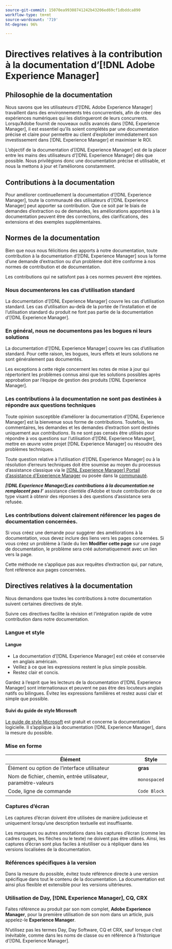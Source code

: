 ```yaml
---
source-git-commit: 15070ea99308741242b43206ed69cf1dbddca890
workflow-type: tm+mt
source-wordcount: '719'
ht-degree: 96%

---
```

# Directives relatives à la contribution à la documentation d’[!DNL Adobe Experience Manager]

## Philosophie de la documentation

Nous savons que les utilisateurs d’[!DNL Adobe Experience Manager] travaillent dans des environnements très concurrentiels, afin de créer des expériences numériques qui les distingueront de leurs concurrents. Lorsqu’Adobe fournit de nouveaux outils avancés dans [!DNL Experience Manager], il est essentiel qu’ils soient complétés par une documentation précise et claire pour permettre au client d’exploiter immédiatement son investissement dans [!DNL Experience Manager] et maximiser le ROI.

L’objectif de la documentation d’[!DNL Experience Manager] est de la placer entre les mains des utilisateurs d’[!DNL Experience Manager] dès que possible. Nous privilégions donc une documentation précise et utilisable, et nous la mettons à jour et l’améliorons constamment.

## Contributions à la documentation

Pour améliorer continuellement la documentation d’[!DNL Experience Manager], toute la communauté des utilisateurs d’[!DNL Experience Manager] peut apporter sa contribution. Que ce soit par le biais de demandes d’extraction ou de demandes, les améliorations apportées à la documentation peuvent être des corrections, des clarifications, des extensions et des exemples supplémentaires.

## Normes de la documentation

Bien que nous nous félicitions des apports à notre documentation, toute contribution à la documentation d’[!DNL Experience Manager] sous la forme d’une demande d’extraction ou d’un problème doit être conforme à nos normes de contribution et de documentation.

Les contributions qui ne satisfont pas à ces normes peuvent être rejetées.

### Nous documenterons les cas d’utilisation standard

La documentation d’[!DNL Experience Manager] couvre les cas d’utilisation standard. Les cas d’utilisation au-delà de la portée de l’installation et de l’utilisation standard du produit ne font pas partie de la documentation d’[!DNL Experience Manager].

### En général, nous ne documentons pas les bogues ni leurs solutions

La documentation d’[!DNL Experience Manager] couvre les cas d’utilisation standard. Pour cette raison, les bogues, leurs effets et leurs solutions ne sont généralement pas documentés.

Les exceptions à cette règle concernent les notes de mise à jour qui répertorient les problèmes connus ainsi que les solutions possibles après approbation par l’équipe de gestion des produits [!DNL Experience Manager].

### Les contributions à la documentation ne sont pas destinées à répondre aux questions techniques

Toute opinion susceptible d’améliorer la documentation d’[!DNL Experience Manager] est la bienvenue sous forme de contributions. Toutefois, les commentaires, les demandes et les demandes d’extraction sont destinés uniquement aux *contributions*. Ils ne sont pas censés être utilisés pour répondre à vos questions sur l’utilisation d’[!DNL Experience Manager], mettre en œuvre votre projet [!DNL Experience Manager] ou résoudre des problèmes techniques.

Toute question relative à l’utilisation d’[!DNL Experience Manager] ou à la résolution d’erreurs techniques doit être soumise au moyen du processus d’assistance classique via le [[!DNL Experience Manager] Portail d’assistance d’Experience Manager](https://experienceleague.adobe.com/?support-solution=Experience+Manager&amp;lang=fr#support) ou posée dans la [communauté](https://experienceleaguecommunities.adobe.com/t5/adobe-experience-manager/ct-p/adobe-experience-manager-community).

***[!DNL Experience Manager]Les contributions à la documentation ne remplacent pas l’*** assistance clientèle d’Adobe et toute contribution de ce type visant à obtenir des réponses à des questions d’assistance sera refusée.

### Les contributions doivent clairement référencer les pages de documentation concernées.

Si vous créez une demande pour suggérer des améliorations à la documentation, vous devez inclure des liens vers les pages concernées. Si vous créez un problème à l’aide du lien **Modifier cette page** sur une page de documentation, le problème sera créé automatiquement avec un lien vers la page.

Cette méthode ne s’applique pas aux requêtes d’extraction qui, par nature, font référence aux pages concernées.

## Directives relatives à la documentation

Nous demandons que toutes les contributions à notre documentation suivent certaines directives de style.

Suivre ces directives facilite la révision et l’intégration rapide de votre contribution dans notre documentation.

### Langue et style

#### Langue

* La documentation d’[!DNL Experience Manager] est créée et conservée en anglais américain.
* Veillez à ce que les expressions restent le plus simple possible.
* Restez clair et concis.

Gardez à l’esprit que les lecteurs de la documentation d’[!DNL Experience Manager] sont internationaux et peuvent ne pas être des locuteurs anglais natifs ou bilingues. Évitez les expressions familières et restez aussi clair et simple que possible.

#### Suivi du guide de style Microsoft

[Le guide de style Microsoft](https://docs.microsoft.com/fr-fr/style-guide/welcome/) est gratuit et concerne la documentation logicielle. Il s’applique à la documentation [!DNL Experience Manager], dans la mesure du possible.

### Mise en forme

| Élément | Style |
|---|---|
| Élément ou option de l’interface utilisateur | **gras** |
| Nom de fichier, chemin, entrée utilisateur, paramètre-valeurs | `monospaced` |
| Code, ligne de commande | ```Code Block``` |

### Captures d’écran

Les captures d’écran doivent être utilisées de manière judicieuse et uniquement lorsqu’une description textuelle est insuffisante.

Les marqueurs ou autres annotations dans les captures d’écran (comme les cadres rouges, les flèches ou le texte) ne doivent pas être utilisés. Ainsi, les captures d’écran sont plus faciles à réutiliser ou à répliquer dans les versions localisées de la documentation.

### Références spécifiques à la version

Dans la mesure du possible, évitez toute référence directe à une version spécifique dans tout le contenu de la documentation. La documentation est ainsi plus flexible et extensible pour les versions ultérieures.

### Utilisation de Day, [!DNL Experience Manager], CQ, CRX

Faites référence au produit par son nom complet, **Adobe Experience Manager**, pour la première utilisation de son nom dans un article, puis appelez-le **Experience Manager**.

N’utilisez pas les termes Day, Day Software, CQ et CRX, sauf lorsque c’est inévitable, comme dans les noms de classe ou en référence à l’historique d’[!DNL Experience Manager].
